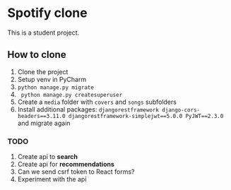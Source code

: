 # Spotify clone

This is a student project.

## How to clone
1. Clone the project
2. Setup venv in PyCharm
3. ```python manage.py migrate```
4. ``` python manage.py createsuperuser```
5. Create a ```media``` folder with ```covers``` and ```songs``` subfolders
6. Install additional packages: ```djangorestframework django-cors-headers==3.11.0 djangorestframework-simplejwt==5.0.0 PyJWT==2.3.0``` and migrate again

### TODO

1. Create api to **search**
2. Create api for **recommendations** 
3. Can we send csrf token to React forms?
4. Experiment with the api 

